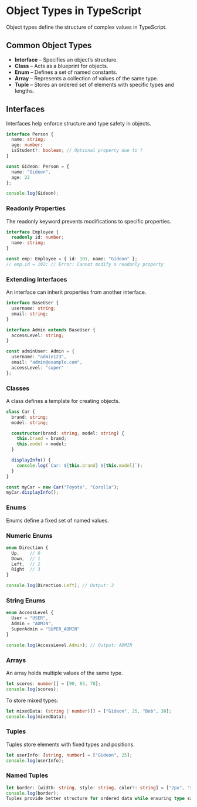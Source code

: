 # Object Types in TypeScript

Object types define the structure of complex values in TypeScript.  

## Common Object Types

- **Interface** – Specifies an object’s structure.  
- **Class** – Acts as a blueprint for objects.  
- **Enum** – Defines a set of named constants.  
- **Array** – Represents a collection of values of the same type.  
- **Tuple** – Stores an ordered set of elements with specific types and lengths.  

## Interfaces

Interfaces help enforce structure and type safety in objects.

```typescript
interface Person {
  name: string;
  age: number;
  isStudent?: boolean; // Optional property due to ?
}

const Gideon: Person = {
  name: "Gideon",
  age: 22
};

console.log(Gideon);
```

### Readonly Properties

The readonly keyword prevents modifications to specific properties.

```typescript
interface Employee {
  readonly id: number;
  name: string;
}

const emp: Employee = { id: 101, name: "Gideon" };
// emp.id = 102; // Error: Cannot modify a readonly property
```

### Extending Interfaces

An interface can inherit properties from another interface.

```typescript
interface BaseUser {
  username: string;
  email: string;
}

interface Admin extends BaseUser {
  accessLevel: string;
}

const adminUser: Admin = {
  username: "admin123",
  email: "admin@example.com",
  accessLevel: "super"
};
```

### Classes

A class defines a template for creating objects.

```typescript
class Car {
  brand: string;
  model: string;

  constructor(brand: string, model: string) {
    this.brand = brand;
    this.model = model;
  }

  displayInfo() {
    console.log(`Car: ${this.brand} ${this.model}`);
  }
}

const myCar = new Car("Toyota", "Corolla");
myCar.displayInfo();
```

### Enums

Enums define a fixed set of named values.

### Numeric Enums

```typescript
enum Direction {
  Up,    // 0
  Down,  // 1
  Left,  // 2
  Right  // 3
}

console.log(Direction.Left); // Output: 2
```

### String Enums

```typescript
enum AccessLevel {
  User = "USER",
  Admin = "ADMIN",
  SuperAdmin = "SUPER_ADMIN"
}

console.log(AccessLevel.Admin); // Output: ADMIN
```

### Arrays

An array holds multiple values of the same type.

```typescript
let scores: number[] = [90, 85, 78];
console.log(scores);
```

To store mixed types:

```typescript
let mixedData: (string | number)[] = ["Gideon", 25, "Bob", 30];
console.log(mixedData);
```

### Tuples

Tuples store elements with fixed types and positions.

```typescript
let userInfo: [string, number] = ["Gideon", 25];
console.log(userInfo);
```

### Named Tuples

```typescript
let border: [width: string, style: string, color?: string] = ["2px", "solid", "blue"];
console.log(border);
Tuples provide better structure for ordered data while ensuring type safety.
```
